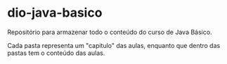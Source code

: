 # dio-java-basico
Repositório para armazenar todo o conteúdo do curso de Java Básico.


Cada pasta representa um "capitulo" das aulas, enquanto que dentro das pastas tem o conteúdo das aulas.
